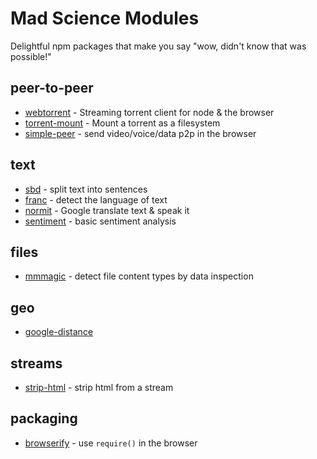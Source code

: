 Mad Science Modules
===================

Delightful npm packages that make you say "wow, didn't know that was possible!"

## peer-to-peer
- [webtorrent](https://www.npmjs.org/package/webtorrent) - Streaming torrent client for node & the browser
- [torrent-mount](https://www.npmjs.org/package/torrent-mount) - Mount a torrent as a filesystem
- [simple-peer](https://www.npmjs.org/package/simple-peer) - send video/voice/data p2p in the browser

## text
- [sbd](https://www.npmjs.org/package/sbd) - split text into sentences
- [franc](https://www.npmjs.org/package/franc) - detect the language of text
- [normit](https://www.npmjs.org/package/normit) - Google translate text & speak it
- [sentiment](https://www.npmjs.org/package/sentiment) - basic sentiment analysis

## files
- [mmmagic](https://www.npmjs.org/package/mmmagic) - detect file content types by data inspection

## geo
- [google-distance](https://www.npmjs.org/package/google-distance)

## streams
- [strip-html](https://www.npmjs.org/package/strip-html) - strip html from a stream

## packaging
- [browserify](https://npmjs.org/package/browserify) - use `require()` in the browser
